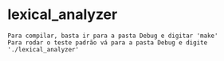 # lexical_analyzer
	Para compilar, basta ir para a pasta Debug e digitar 'make'
	Para rodar o teste padrão vá para a pasta Debug e digite './lexical_analyzer'